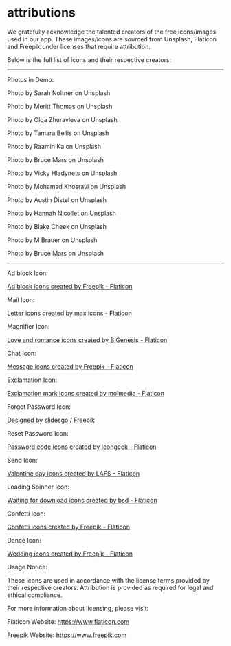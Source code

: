 # attributions

We gratefully acknowledge the talented creators of the free icons/images used in our app. These images/icons are sourced from Unsplash, Flaticon and Freepik under licenses that require attribution.


Below is the full list of icons and their respective creators:


--------------------------------------------------------------------------------------


Photos in Demo:

Photo by Sarah Noltner on Unsplash

Photo by Meritt Thomas on Unsplash
 
Photo by Olga Zhuravleva on Unsplash 

Photo by Tamara Bellis on Unsplash
 
Photo by Raamin Ka on Unsplash

Photo by Bruce Mars on Unsplash

Photo by Vicky Hladynets on Unsplash 

Photo by Mohamad Khosravi on Unsplash 

Photo by Austin Distel on Unsplash 

Photo by Hannah Nicollet on Unsplash 

Photo by Blake Cheek on Unsplash 

Photo by M Brauer on Unsplash 

Photo by Bruce Mars on Unsplash


--------------------------------------------------------------------------------------


Ad block Icon:

<a href="https://www.flaticon.com/free-icons/ad-block" title="ad block icons">Ad block icons created by Freepik - Flaticon</a>


Mail Icon:

<a href="https://www.flaticon.com/free-icons/letter" title="letter icons">Letter icons created by max.icons - Flaticon</a>


Magnifier Icon:

<a href="https://www.flaticon.com/free-icons/love-and-romance" title="love and romance icons">Love and romance icons created by B.Genesis - Flaticon</a>


Chat Icon:

<a href="https://www.flaticon.com/free-icons/message" title="message icons">Message icons created by Freepik - Flaticon</a>


Exclamation Icon:

<a href="https://www.flaticon.com/free-icons/exclamation-mark" title="exclamation mark icons">Exclamation mark icons created by molmedia - Flaticon</a>


Forgot Password Icon:

<a href="http://www.freepik.com">Designed by slidesgo / Freepik</a>


Reset Password Icon:

<a href="https://www.flaticon.com/free-icons/password-code" title="password code icons">Password code icons created by Icongeek - Flaticon</a>


Send Icon:

<a href="https://www.flaticon.com/free-icons/valentine-day" title="valentine day icons">Valentine day icons created by LAFS - Flaticon</a>


Loading Spinner Icon:

<a href="https://www.flaticon.com/free-icons/waiting-for-download" title="waiting for download icons">Waiting for download icons created by bsd - Flaticon</a>


Confetti Icon:

<a href="https://www.flaticon.com/free-icons/confetti" title="confetti icons">Confetti icons created by Freepik - Flaticon</a>


Dance Icon:

<a href="https://www.flaticon.com/free-icons/wedding" title="wedding icons">Wedding icons created by Freepik - Flaticon</a>




Usage Notice:

These icons are used in accordance with the license terms provided by their respective creators. Attribution is provided as required for legal and ethical compliance.

For more information about licensing, please visit:

Flaticon Website: https://www.flaticon.com

Freepik Website: https://www.freepik.com


